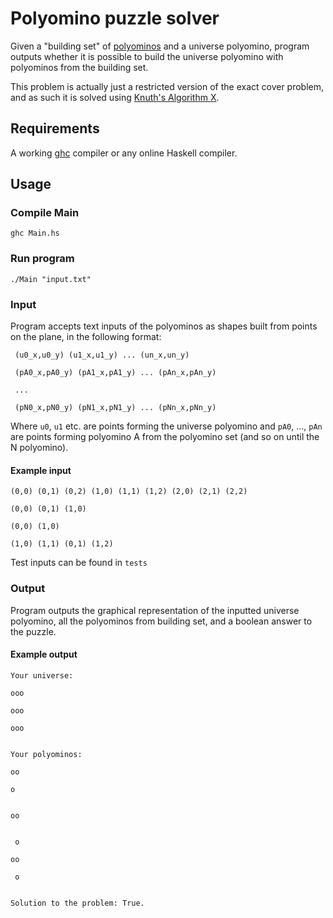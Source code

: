 # Polyomino puzzle solver
Given a "building set" of [polyominos](https://en.wikipedia.org/wiki/Polyomino) and a universe polyomino, program outputs whether it is possible to build the universe polyomino with polyominos from the building set. 

This problem is actually just a restricted version of the exact cover problem, and as such it is solved using [Knuth's Algorithm X](https://en.wikipedia.org/wiki/Knuth's_Algorithm_X).

## Requirements
A working [ghc](https://www.haskell.org/ghc/) compiler or any online Haskell compiler.

## Usage
### Compile Main

    ghc Main.hs

### Run program

    ./Main "input.txt"

### Input
Program accepts text inputs of the polyominos as shapes built from points on the plane, in the following format:

     (u0_x,u0_y) (u1_x,u1_y) ... (un_x,un_y)
    
     (pA0_x,pA0_y) (pA1_x,pA1_y) ... (pAn_x,pAn_y)
    
     ...
    
     (pN0_x,pN0_y) (pN1_x,pN1_y) ... (pNn_x,pNn_y)

Where `u0`, `u1` etc. are points forming the universe polyomino and `pA0`, ..., `pAn` are points forming polyomino A from the polyomino set (and so on until the N polyomino).
#### Example input

    (0,0) (0,1) (0,2) (1,0) (1,1) (1,2) (2,0) (2,1) (2,2)
    
    (0,0) (0,1) (1,0)
    
    (0,0) (1,0)
    
    (1,0) (1,1) (0,1) (1,2)

Test inputs can be found in `tests`

### Output
Program outputs the graphical representation of the inputted universe polyomino, all the polyominos from building set, and a boolean answer to the puzzle.
#### Example output

    Your universe:
    
    ooo
    
    ooo
    
    ooo
    
    
    Your polyominos:
    
    oo
    
    o 
    
    
    oo
    
    
     o
     
    oo
    
     o
    
    
    Solution to the problem: True.

